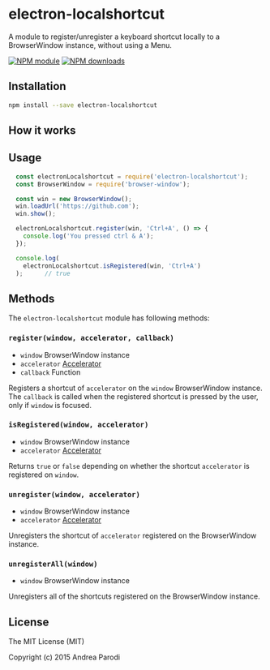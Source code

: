 # electron-localshortcut

A module to register/unregister a keyboard shortcut
locally to a BrowserWindow instance, without using a Menu.

[![NPM module](https://img.shields.io/npm/v/electron-localshortcut.svg)](https://npmjs.org/package/electron-localshortcut)
[![NPM downloads](https://img.shields.io/npm/dt/electron-localshortcut.svg)](https://npmjs.org/package/electron-localshortcut)


## Installation

```bash
npm install --save electron-localshortcut
```

## How it works

## Usage

```javascript
  const electronLocalshortcut = require('electron-localshortcut');
  const BrowserWindow = require('browser-window');

  const win = new BrowserWindow();
  win.loadUrl('https://github.com');
  win.show();

  electronLocalshortcut.register(win, 'Ctrl+A', () => {
    console.log('You pressed ctrl & A');
  });

  console.log(
    electronLocalshortcut.isRegistered(win, 'Ctrl+A')
  );      // true


```

## Methods

The `electron-localshortcut` module has following methods:

### `register(window, accelerator, callback)`

* `window` BrowserWindow instance
* `accelerator` [Accelerator](https://github.com/atom/electron/blob/master/docs/api/accelerator.md)
* `callback` Function

Registers a shortcut of `accelerator` on the `window` BrowserWindow instance. The `callback` is called when the registered shortcut is pressed by the user, only if `window` is focused.

### `isRegistered(window, accelerator)`

* `window` BrowserWindow instance
* `accelerator` [Accelerator](https://github.com/atom/electron/blob/master/docs/api/accelerator.md)

Returns `true` or `false` depending on whether the shortcut `accelerator` is
registered on `window`.

### `unregister(window, accelerator)`

* `window` BrowserWindow instance
* `accelerator` [Accelerator](https://github.com/atom/electron/blob/master/docs/api/accelerator.md)

Unregisters the shortcut of `accelerator` registered on the BrowserWindow instance.

### `unregisterAll(window)`

* `window` BrowserWindow instance

Unregisters all of the shortcuts registered on the BrowserWindow instance.


## License

The MIT License (MIT)

Copyright (c) 2015 Andrea Parodi



